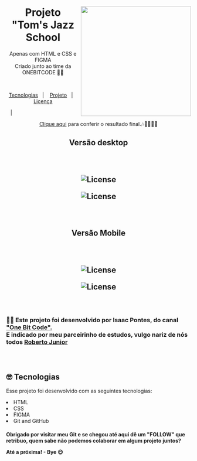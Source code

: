 # <div align="center"><a href="https://marianayaqi.github.io/landingpageonebitcode/">
<div style="display: inline_block">
  <img align="right" src="https://user-images.githubusercontent.com/123278537/217971483-60806fd8-4b4a-426c-b50c-4fb0353fa295.png" width="300"px/>
  </div>
</a>
</div>


<h1 align="center"> Projeto "Tom's Jazz School</h1>

<p align="center">
Apenas com HTML e CSS e FIGMA 
<br>
Criado junto ao time da  ONEBITCODE 👩‍💻</p>
<br>

<p align="center">
  <a href="#-tecnologias">Tecnologias</a>&nbsp;&nbsp;&nbsp;|&nbsp;&nbsp;&nbsp;
  <a href="#-projeto">Projeto</a>&nbsp;&nbsp;&nbsp;|&nbsp;&nbsp;&nbsp;
  <a href="#memo-licença">Licença</a></p>&nbsp;&nbsp;&nbsp;|&nbsp;&nbsp;&nbsp;
  
<br>

<p align="center">
<a target="_blank"href="https://marianayaqi.github.io/landingpageonebitcode/">Clique aqui</a> para conferir o resultado final.🎶🎵🎷🎺🥁

<h2 align="center">Versão desktop<h2>
<br>
<p align="center">
  <img alt="License" src="https://user-images.githubusercontent.com/123278537/217685212-c84cc636-0a92-42dc-9f42-95356118fe19.png">
</p>
<p align="center">
  <img alt="License" src="https://img.shields.io/static/v1?label=license&message=MIT&color=49AA26&labelColor=000000">
</p>
<br>
<h2 align="center">Versão Mobile<h2>
<br>
<p align="center">
  <img alt="License" src="https://user-images.githubusercontent.com/123278537/217685625-5d16a752-62e4-43b5-9bd9-b8c0123a939e.png">
</p>
<p align="center">
  <img alt="License" src="https://img.shields.io/static/v1?label=license&message=MIT&color=49AA26&labelColor=000000">
</p>

<br>
<h3>
  🧑‍🚀 Este projeto foi desenvolvido por Isaac Pontes, do canal <a target="_blank" href="https://www.youtube.com/@OneBitCode">"One Bit Code".</a>
  <br>
  E indicado por meu parceirinho de estudos, vulgo nariz de nós todos <a target="_blank" href="https://github.com/robertojunnior">Roberto Junior </a>
  <h3>
<br>

## 🤓 Tecnologias

Esse projeto foi desenvolvido com as seguintes tecnologias:

<li> HTML
<li> CSS
<li> FIGMA
<li> Git and GitHub

<br>    
<h4> Obrigado por visitar meu Git e se chegou até aqui dê um "FOLLOW" que retribuo, quem sabe não podemos colaborar em algum projeto juntos?
  <br>
  
<p> Até a próxima! - Bye 😉

